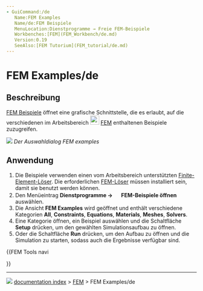 ```yaml
---
- GuiCommand:/de
   Name:FEM Examples
   Name/de:FEM Beispiele
   MenuLocation:Dienstprogramme → Freie FEM-Beispiele
   Workbenches:[FEM](FEM_Workbench/de.md)
   Version:0.19
   SeeAlso:[FEM Tutorium](FEM_tutorial/de.md)
---
```


# FEM Examples/de



## Beschreibung

[FEM Beispiele](FEM_Examples/de.md) öffnet eine grafische Schnittstelle, die es erlaubt, auf die verschiedenen im Arbeitsbereich <img alt="" src=images/Workbench_FEM.svg  style="width:24px;"> [FEM](FEM_Workbench/de.md) enthaltenen Beispiele zuzugreifen.

![](images/FEM_Example_gui.png ) 
*Der Auswahldialog FEM examples*



## Anwendung

1.  Die Beispiele verwenden einen vom Arbeitsbereich unterstützten [Finite-Element-Löser](FEM_Solver/de.md). Die erforderlichen [FEM-Löser](FEM_Solver/de.md) müssen installiert sein, damit sie benutzt werden können.
2.  Den Menüeintrag **Dienstprogramme → <img src="images/FEM_Examples.svg" width=16px> FEM-Beispiele öffnen** auswählen.
3.  Die Ansicht **FEM Examples** wird geöffnet und enthält verschiedene Kategorien **All**, **Constraints**, **Equations**, **Materials**, **Meshes**, **Solvers**.
4.  Eine Kategorie öffnen, ein Beispiel auswählen und die Schaltfläche **Setup** drücken, um den gewählten Simulationsaufbau zu öffnen.
5.  Oder die Schaltfläche **Run** drücken, um den Aufbau zu öffnen und die Simulation zu starten, sodass auch die Ergebnisse verfügbar sind.





{{FEM Tools navi

}}



---
![](images/Button_right.svg) [documentation index](../README.md) > [FEM](Category_FEM.md) > FEM Examples/de
